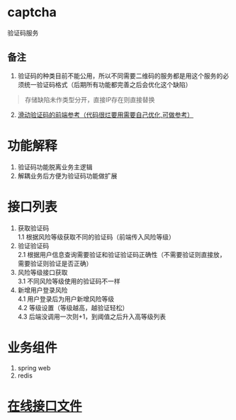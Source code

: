 # captcha
验证码服务
## 备注
1. 验证码的种类目前不能公用，所以不同需要二维码的服务都是用这个服务的必须统一验证码格式（后期所有功能都完善之后会优化这个缺陷）
> 存储缺陷未作类型分开，直接IP存在则直接替换    
2. [滑动验证码的前端参考（代码很烂要用需要自己优化,可做参考）](./doc/captcha-demo.zip)


# 功能解释
1. 验证码功能脱离业务主逻辑
2. 解耦业务后方便为验证码功能做扩展


# 接口列表    
1. 获取验证码    
    1.1 根据风险等级获取不同的验证码（前端传入风险等级）        
2. 验证验证码    
    2.1 根据用户信息查询需要验证和验证验证码正确性（不需要验证则直接放，需要验证则验证是否正确）    
3. 风险等级接口获取    
    3.1 不同风险等级使用的验证码不一样    
4. 新增用户登录风险    
    4.1 用户登录后为用户新增风险等级    
    4.2 等级设置（等级越高，越验证轻松）    
    4.3 后端没调用一次则+1，到阈值之后升入高等级列表    

# 业务组件
1. spring web    
2. redis    

# [在线接口文件](https://yrzyjs4ns6.apifox.cn/api-50435444)
